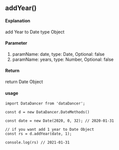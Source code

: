 ## addYear()

#### Explanation

add Year to Date type Object

#### Parameter

1. paramName: date, type: Date, Optional: false
2. paramName: years, type: Number, Optional: false

#### Return

return Date Object

#### usage

```
import DataDancer from 'dataDancer';

const d = new DataDancer.DateMethods()

const date = new Date(2020, 0, 32); // 2020-01-31

// if you want add 1 year to Date Object
const rs = d.addYear(date, 1);

console.log(rs) // 2021-01-31
```